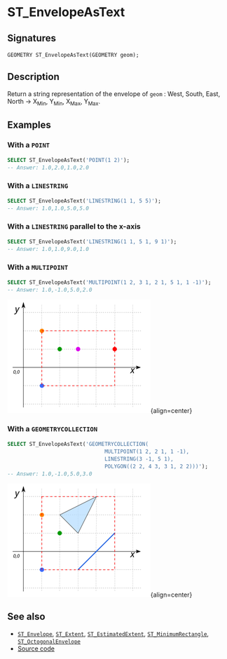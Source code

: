# ST_EnvelopeAsText

## Signatures

```sql
GEOMETRY ST_EnvelopeAsText(GEOMETRY geom);
```

## Description

Return a string representation of the envelope of `geom` : West, South, East, North &rarr; X<sub>Min</sub>, Y<sub>Min</sub>, X<sub>Max</sub>, Y<sub>Max</sub>.

## Examples

### With a `POINT` 

```sql
SELECT ST_EnvelopeAsText('POINT(1 2)');
-- Answer: 1.0,2.0,1.0,2.0
```
### With a `LINESTRING`

```sql
SELECT ST_EnvelopeAsText('LINESTRING(1 1, 5 5)');
-- Answer: 1.0,1.0,5.0,5.0
```

### With a `LINESTRING` parallel to the x-axis

```sql
SELECT ST_EnvelopeAsText('LINESTRING(1 1, 5 1, 9 1)');
-- Answer: 1.0,1.0,9.0,1.0
```

### With a `MULTIPOINT`

```sql
SELECT ST_EnvelopeAsText('MULTIPOINT(1 2, 3 1, 2 1, 5 1, 1 -1)');
-- Answer: 1.0,-1.0,5.0,2.0
```

![](./ST_EnvelopeAsText_1.png){align=center}


### With a `GEOMETRYCOLLECTION`

```sql
SELECT ST_EnvelopeAsText('GEOMETRYCOLLECTION(
                               MULTIPOINT(1 2, 2 1, 1 -1),
                               LINESTRING(3 -1, 5 1),
                               POLYGON((2 2, 4 3, 3 1, 2 2)))');
-- Answer: 1.0,-1.0,5.0,3.0
```
![](./ST_EnvelopeAsText_2.png){align=center}

## See also

* [`ST_Envelope`](../ST_Envelope), [`ST_Extent`](../ST_Extent), [`ST_EstimatedExtent`](../ST_EstimatedExtent), [`ST_MinimumRectangle`](../ST_MinimumRectangle),
  [`ST_OctogonalEnvelope`](../ST_OctogonalEnvelope)
* <a href="https://github.com/orbisgis/h2gis/blob/master/h2gis-functions/src/main/java/org/h2gis/functions/spatial/others/ST_EnvelopeAsText.java" target="_blank">Source code</a>

